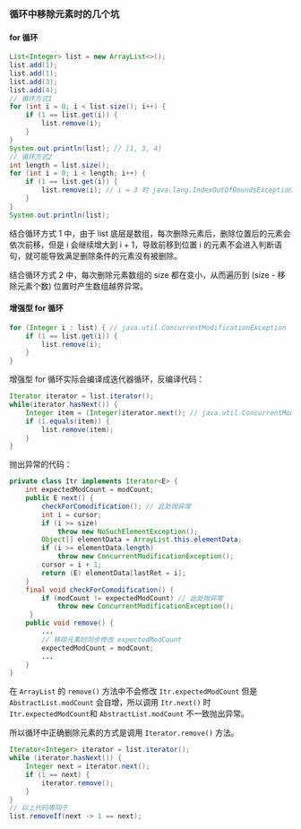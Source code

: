 ### 循环中移除元素时的几个坑

####  for 循环

```java
List<Integer> list = new ArrayList<>();
list.add(1);
list.add(1);
list.add(3);
list.add(4);
// 循环方式1
for (int i = 0; i < list.size(); i++) {
    if (1 == list.get(i)) {
        list.remove(i);
    }
}
System.out.println(list); // [1, 3, 4]
// 循环方式2
int length = list.size();
for (int i = 0; i < length; i++) {
    if (1 == list.get(i)) {
        list.remove(i); // i = 3 时 java.lang.IndexOutOfBoundsException: Index: 3, Size: 3
    }
}
System.out.println(list); 
```

结合循环方式 1 中，由于 list 底层是数组，每次删除元素后，删除位置后的元素会依次前移，但是 i 会继续增大到 i + 1，导致前移到位置 i 的元素不会进入判断语句，就可能导致满足删除条件的元素没有被删除。

结合循环方式 2 中，每次删除元素数组的 size 都在变小，从而遍历到 (size - 移除元素个数) 位置时产生数组越界异常。

####  增强型 for 循环

```java
for (Integer i : list) { // java.util.ConcurrentModificationException
    if (1 == list.get(i)) {
        list.remove(i);
    }
}
```

增强型 for 循环实际会编译成迭代器循环，反编译代码：

```java
Iterator iterator = list.iterator();
while(iterator.hasNext()) {
    Integer item = (Integer)iterator.next(); // java.util.ConcurrentModificationException
    if (1.equals(item)) {
        list.remove(item);
    }
}
```

抛出异常的代码：

```java
private class Itr implements Iterator<E> {
    int expectedModCount = modCount;
    public E next() {
        checkForComodification(); // 此处抛异常
        int i = cursor;
        if (i >= size)
            throw new NoSuchElementException();
        Object[] elementData = ArrayList.this.elementData;
        if (i >= elementData.length)
            throw new ConcurrentModificationException();
        cursor = i + 1;
        return (E) elementData[lastRet = i];
    }
    final void checkForComodification() {
        if (modCount != expectedModCount) // 此处抛异常
            throw new ConcurrentModificationException();
     }
    public void remove() {
        ...
        // 移除元素时同步修改 expectedModCount
        expectedModCount = modCount;
        ...
    }
}
```

在 `ArrayList` 的 `remove()` 方法中不会修改 `Itr.expectedModCount` 但是 `AbstractList.modCount` 会自增，所以调用 `Itr.next()` 时 `Itr.expectedModCount`和 `AbstractList.modCount` 不一致抛出异常。

所以循环中正确删除元素的方式是调用 `Iterator.remove()` 方法。

```java
Iterator<Integer> iterator = list.iterator();
while (iterator.hasNext()) {
    Integer next = iterator.next();
    if (1 == next) {
        iterator.remove();
    }
}
// 以上代码等同于 
list.removeIf(next -> 1 == next);
```




